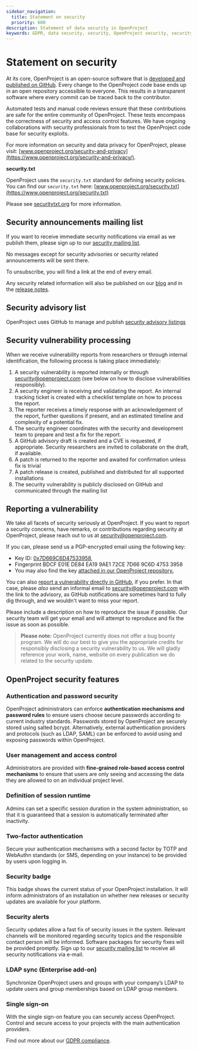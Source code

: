 ```yaml
---
sidebar_navigation:
  title: Statement on security
  priority: 600
description: Statement of data security in OpenProject
keywords: GDPR, data security, security, OpenProject security, security alerts, single sign-on, password security, mailing list
---
```


# Statement on security

At its core, OpenProject is an open-source software that is [developed and published on GitHub](https://github.com/opf/openproject). Every change to the OpenProject code base ends up in an open repository accessible to everyone. This results in a transparent software where every commit can be traced back to the contributor.

Automated tests and manual code reviews ensure that these contributions are safe for the entire community of OpenProject. These tests encompass the correctness of security and access control features. We have ongoing collaborations with security professionals from to test the OpenProject code base for security exploits.

For more information on security and data privacy for OpenProject, please visit: [www.openproject.org/security-and-privacy](https://www.openproject.org/security-and-privacy/).

**security.txt**

OpenProject uses the `security.txt` standard for defining security policies.
You can find our `security.txt` here: [www.openproject.org/security.txt](https://www.openproject.org/security.txt)

Please see [securitytxt.org](https://securitytxt.org/) for more information.

## Security announcements mailing list

If you want to receive immediate security notifications via email as we publish them, please sign up to our [security mailing list](https://www.openproject.org/security-and-privacy/#mailing-list).

No messages except for security advisories or security related announcements will be sent there.

To unsubscribe, you will find a link at the end of every email.

Any security related information will also be published on our [blog](https://www.openproject.org/blog/) and in the [release notes](../../release-notes/).

## Security advisory list

OpenProject uses GitHub to manage and publish [security advisory listings](https://github.com/opf/openproject/security/advisories)

## Security vulnerability processing

When we receive vulnerability reports from researchers or through internal identification, the following process is taking place immediately:

1. A security vulnerability is reported internally or through [security@openproject.com](mailto:security@openproject.com) (see below on how to disclose vulnerabilities responsibly).
2. A security engineer is receiving and validating the report. An internal tracking ticket is created with a checklist template on how to process the report.
3. The reporter receives a timely response with an acknowledgement of the report, further questions if present, and an estimated timeline and complexity of a potential fix.
4. The security engineer coordinates with the security and development team to prepare and test a fix for the report.
5. A GitHub advisory draft is created and a CVE is requested, if appropriate. Security researchers are invited to collaborate on the draft, if available.
6. A patch is returned to the reporter and awaited for confirmation unless fix is trivial
7. A patch release is created, published and distributed for all supported installations
8. The security vulnerability is publicly disclosed on GitHub and communicated through the mailing list

## Reporting a vulnerability

We take all facets of security seriously at OpenProject. If you want to report a security concerns, have remarks, or contributions regarding security at OpenProject, please reach out to us at [security@openproject.com](mailto:security@openproject.com).

If you can, please send us a PGP-encrypted email using the following key:

- Key ID: [0x7D669C6D47533958](https://keys.openpgp.org/vks/v1/by-fingerprint/BDCFE01EDE84EA199AE172CE7D669C6D47533958),
- Fingerprint BDCF E01E DE84 EA19 9AE1 72CE 7D66 9C6D 4753 3958
- You may also find the key [attached in our OpenProject repository.](security-at-openproject.com.asc)

You can also [report a vulnerability directly in GitHub](https://github.com/opf/openproject/security/advisories/new), if you prefer.  In that case, please _also_ send an informal email to [security@openproject.com](mailto:security@openproject.com) with the link to the advisory, as GitHub notifications are sometimes hard to fully dig through, and we wouldn't want to miss your report.

Please include a description on how to reproduce the issue if possible. Our security team will get your email and will attempt to reproduce and fix the issue as soon as possible.

> **Please note:** OpenProject currently does not offer a bug bounty program. We will do our best to give you the appropriate credits for responsibly disclosing a security vulnerability to us. We will gladly reference your work, name, website on every publication we do related to the security update.

## OpenProject security features

### Authentication and password security

OpenProject administrators can enforce **authentication mechanisms and password rules** to ensure users choose secure passwords according to current industry standards. Passwords stored by OpenProject are securely stored using salted bcrypt. Alternatively, external authentication providers and protocols (such as LDAP, SAML) can be enforced to avoid using and exposing passwords within OpenProject.

### User management and access control

Administrators are provided with **fine-grained role-based access control mechanisms** to ensure that users are only seeing and accessing the data they are allowed to on an individual project level.

### Definition of session runtime

Admins can set a specific session duration in the system administration, so that it is guaranteed that a session is automatically terminated after inactivity.

### Two-factor authentication

Secure your authentication mechanisms with a second factor by TOTP and WebAuthn standards (or SMS, depending on your instance) to be provided by users upon logging in.

### Security badge

This badge shows the current status of your OpenProject installation. It will inform administrators of an installation on whether new releases or security updates are available for your platform.

### Security alerts

Security updates allow a fast fix of security issues in the system. Relevant channels will be monitored regarding security topics and the responsible contact person will be informed. Software packages for security fixes will be provided promptly. Sign up to our [security mailing list](#security-announcements-mailing-list) to receive all security notifications via e-mail.

### LDAP sync (Enterprise add-on)

Synchronize OpenProject users and groups with your company’s LDAP to update users and group memberships based on LDAP group members.

### Single sign-on

With the single sign-on feature you can securely access OpenProject. Control and secure access to your projects with the main authentication providers.

Find out more about our [GDPR compliance](../../enterprise-guide/enterprise-cloud-guide/gdpr-compliance/).

